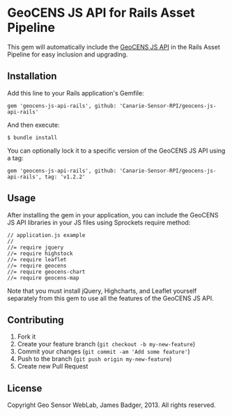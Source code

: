 # GeoCENS JS API for Rails Asset Pipeline

This gem will automatically include the [GeoCENS JS API](https://github.com/Canarie-Sensor-RPI/geocens-js-api) in the Rails Asset Pipeline for easy inclusion and upgrading.

## Installation

Add this line to your Rails application's Gemfile:

    gem 'geocens-js-api-rails', github: 'Canarie-Sensor-RPI/geocens-js-api-rails'

And then execute:

    $ bundle install

You can optionally lock it to a specific version of the GeoCENS JS API using a tag:

	gem 'geocens-js-api-rails', github: 'Canarie-Sensor-RPI/geocens-js-api-rails', tag: 'v1.2.2'

## Usage

After installing the gem in your application, you can include the GeoCENS JS API libraries in your JS files using Sprockets require method:

	// application.js example
	//
	//= require jquery
	//= require highstock
	//= require leaflet
	//= require geocens
	//= require geocens-chart
	//= require geocens-map

Note that you must install jQuery, Highcharts, and Leaflet yourself separately from this gem to use all the features of the GeoCENS JS API.

## Contributing

1. Fork it
2. Create your feature branch (`git checkout -b my-new-feature`)
3. Commit your changes (`git commit -am 'Add some feature'`)
4. Push to the branch (`git push origin my-new-feature`)
5. Create new Pull Request

## License

Copyright Geo Sensor WebLab, James Badger, 2013. All rights reserved.
